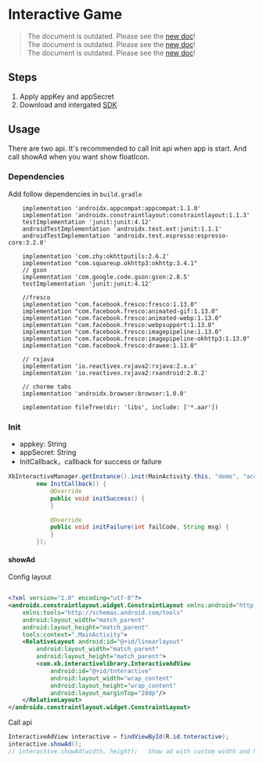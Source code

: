 
# Interactive Game

> The document is outdated. Please see the [new doc](https://doc.adfly.vn/docs/android/)!  
> The document is outdated. Please see the [new doc](https://doc.adfly.vn/docs/android/)!  
> The document is outdated. Please see the [new doc](https://doc.adfly.vn/docs/android/)!  


## Steps

1. Apply appKey and appSecret
2. Download and intergated [SDK](sdk/ig/xbinteractivelibrary-release.aar)


## Usage

There are two api. It's recommended to call Init api when app is start.
And call showAd when you want show floatIcon.

### Dependencies

Add follow dependencies in `build.gradle`
```
    implementation 'androidx.appcompat:appcompat:1.1.0'
    implementation 'androidx.constraintlayout:constraintlayout:1.1.3'
    testImplementation 'junit:junit:4.12'
    androidTestImplementation 'androidx.test.ext:junit:1.1.1'
    androidTestImplementation 'androidx.test.espresso:espresso-core:3.2.0'

    implementation 'com.zhy:okhttputils:2.6.2'
    implementation "com.squareup.okhttp3:okhttp:3.4.1"
    // gson
    implementation 'com.google.code.gson:gson:2.8.5'
    testImplementation 'junit:junit:4.12'

    //fresco
    implementation "com.facebook.fresco:fresco:1.13.0"
    implementation "com.facebook.fresco:animated-gif:1.13.0"
    implementation "com.facebook.fresco:animated-webp:1.13.0"
    implementation "com.facebook.fresco:webpsupport:1.13.0"
    implementation "com.facebook.fresco:imagepipeline:1.13.0"
    implementation "com.facebook.fresco:imagepipeline-okhttp3:1.13.0"
    implementation "com.facebook.fresco:drawee:1.13.0"

    // rxjava
    implementation 'io.reactivex.rxjava2:rxjava:2.x.x'
    implementation 'io.reactivex.rxjava2:rxandroid:2.0.2'

    // chorme tabs
    implementation 'androidx.browser:browser:1.0.0'

    implementation fileTree(dir: 'libs', include: ['*.aar'])
```

### Init
* appkey: String
* appSecret: String
* InitCallback，callback for success or failure

``` java 
XbInteractiveManager.getInstance().init(MainActivity.this, "demo", "ac4a10da9e7f62adb59dbe7f62adb59dbe770e8d",
        new InitCallback() {
            @Override
            public void initSuccess() {
            }

            @Override
            public void initFailure(int failCode, String msg) {
            }
        });

```
  
#### showAd

Config layout


``` xml

<?xml version="1.0" encoding="utf-8"?>
<androidx.constraintlayout.widget.ConstraintLayout xmlns:android="http://schemas.android.com/apk/res/android"
    xmlns:tools="http://schemas.android.com/tools"
    android:layout_width="match_parent"
    android:layout_height="match_parent"
    tools:context=".MainActivity">
    <RelativeLayout android:id="@+id/linearlayout"
        android:layout_width="match_parent"
        android:layout_height="match_parent">
        <com.xb.interactivelibrary.InteractiveAdView
            android:id="@+id/tnteractive"
            android:layout_width="wrap_content"
            android:layout_height="wrap_content"
            android:layout_marginTop="20dp"/>
    </RelativeLayout>
</androidx.constraintlayout.widget.ConstraintLayout>

```

Call api

``` java
InteractiveAdView interactive = findViewById(R.id.tnteractive);
interactive.showAd();  
// interactive.showAd(width, height);   Show ad with custom width and height
```
